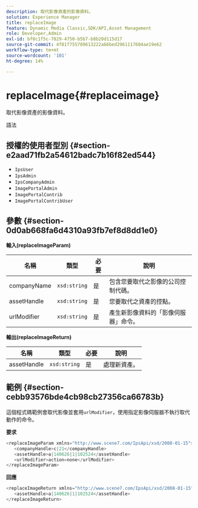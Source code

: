 ```yaml
---
description: 取代影像資產的影像資料。
solution: Experience Manager
title: replaceImage
feature: Dynamic Media Classic,SDK/API,Asset Management
role: Developer,Admin
exl-id: bf8c1f5c-7829-4750-b5b7-b8b20d115d17
source-git-commit: 4f81f755789613222a66bed2961117604ae19e62
workflow-type: tm+mt
source-wordcount: '101'
ht-degree: 14%

---
```


# replaceImage{#replaceimage}

取代影像資產的影像資料。

語法

## 授權的使用者型別 {#section-e2aad71fb2a54612badc7b16f82ed544}

* `IpsUser`
* `IpsAdmin`
* `IpsCompanyAdmin`
* `ImagePortalAdmin`
* `ImagePortalContrib`
* `ImagePortalContribUser`

## 參數 {#section-0d0ab668fa6d4310a93fb7ef8d8dd1e0}

**輸入(replaceImageParam)**

| 名稱 | 類型 | 必要 | 說明 |
|---|---|---|---|
| companyName | `xsd:string` | 是 | 包含您要取代之影像的公司控制代碼。 |
| assetHandle | `xsd:string` | 是 | 您要取代之資產的控點。 |
| urlModifier | `xsd:string` | 是 | 產生新影像資料的「影像伺服器」命令。 |

**輸出(replaceImageReturn)**

| 名稱 | 類型 | 必要 | 說明 |
|---|---|---|---|
| assetHandle | `xsd:string` | 是 | 處理新資產。 |

## 範例 {#section-cebb93576bde4cb98cb27356ca66783b}

這個程式碼範例會取代影像並套用`urlModifier`，使用指定影像伺服器不執行取代動作的命令。

**要求**

```java
<replaceImageParam xmlns="http://www.scene7.com/IpsApi/xsd/2008-01-15">
   <companyHandle>c|21</companyHandle>
   <assetHandle>a|140626|1|102524</assetHandle>
   <urlModifier>action=none</urlModifier>
</replaceImageParam>
```

**回應**

```java
<replaceImageReturn xmlns="http://www.scene7.com/IpsApi/xsd/2008-01-15">
   <assetHandle>a|140626|1|102524</assetHandle>
</replaceImageReturn>
```
